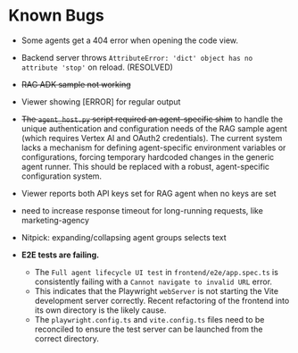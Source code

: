 # Known Bugs

- Some agents get a 404 error when opening the code view.
- Backend server throws `AttributeError: 'dict' object has no attribute 'stop'` on reload. (RESOLVED)
- ~~RAG ADK sample not working~~
- Viewer showing [ERROR] for regular output
- ~~The `agent_host.py` script required an agent-specific shim~~ to handle the unique authentication and configuration needs of the RAG sample agent (which requires Vertex AI and OAuth2 credentials). The current system lacks a mechanism for defining agent-specific environment variables or configurations, forcing temporary hardcoded changes in the generic agent runner. This should be replaced with a robust, agent-specific configuration system.
- Viewer reports both API keys set for RAG agent when no keys are set
- need to increase response timeout for long-running requests, like marketing-agency
- Nitpick: expanding/collapsing agent groups selects text

- **E2E tests are failing.**
  - The `Full agent lifecycle UI test` in `frontend/e2e/app.spec.ts` is consistently failing with a `Cannot navigate to invalid URL` error.
  - This indicates that the Playwright `webServer` is not starting the Vite development server correctly. Recent refactoring of the frontend into its own directory is the likely cause.
  - The `playwright.config.ts` and `vite.config.ts` files need to be reconciled to ensure the test server can be launched from the correct directory.
